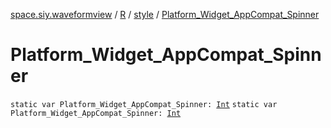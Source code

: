 [space.siy.waveformview](../../index.md) / [R](../index.md) / [style](index.md) / [Platform_Widget_AppCompat_Spinner](./-platform_-widget_-app-compat_-spinner.md)

# Platform_Widget_AppCompat_Spinner

`static var Platform_Widget_AppCompat_Spinner: `[`Int`](https://kotlinlang.org/api/latest/jvm/stdlib/kotlin/-int/index.html)
`static var Platform_Widget_AppCompat_Spinner: `[`Int`](https://kotlinlang.org/api/latest/jvm/stdlib/kotlin/-int/index.html)